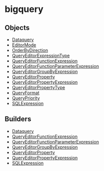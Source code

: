 # bigquery

## Objects

 * <span class="badge object-type-class"></span> [Dataquery](./object-Dataquery.md)
 * <span class="badge object-type-enum"></span> [EditorMode](./object-EditorMode.md)
 * <span class="badge object-type-enum"></span> [OrderByDirection](./object-OrderByDirection.md)
 * <span class="badge object-type-enum"></span> [QueryEditorExpressionType](./object-QueryEditorExpressionType.md)
 * <span class="badge object-type-class"></span> [QueryEditorFunctionExpression](./object-QueryEditorFunctionExpression.md)
 * <span class="badge object-type-class"></span> [QueryEditorFunctionParameterExpression](./object-QueryEditorFunctionParameterExpression.md)
 * <span class="badge object-type-class"></span> [QueryEditorGroupByExpression](./object-QueryEditorGroupByExpression.md)
 * <span class="badge object-type-class"></span> [QueryEditorProperty](./object-QueryEditorProperty.md)
 * <span class="badge object-type-class"></span> [QueryEditorPropertyExpression](./object-QueryEditorPropertyExpression.md)
 * <span class="badge object-type-enum"></span> [QueryEditorPropertyType](./object-QueryEditorPropertyType.md)
 * <span class="badge object-type-enum"></span> [QueryFormat](./object-QueryFormat.md)
 * <span class="badge object-type-enum"></span> [QueryPriority](./object-QueryPriority.md)
 * <span class="badge object-type-class"></span> [SQLExpression](./object-SQLExpression.md)
## Builders

 * <span class="badge builder"></span> [Dataquery](./builder-Dataquery.md)
 * <span class="badge builder"></span> [QueryEditorFunctionExpression](./builder-QueryEditorFunctionExpression.md)
 * <span class="badge builder"></span> [QueryEditorFunctionParameterExpression](./builder-QueryEditorFunctionParameterExpression.md)
 * <span class="badge builder"></span> [QueryEditorGroupByExpression](./builder-QueryEditorGroupByExpression.md)
 * <span class="badge builder"></span> [QueryEditorProperty](./builder-QueryEditorProperty.md)
 * <span class="badge builder"></span> [QueryEditorPropertyExpression](./builder-QueryEditorPropertyExpression.md)
 * <span class="badge builder"></span> [SQLExpression](./builder-SQLExpression.md)
